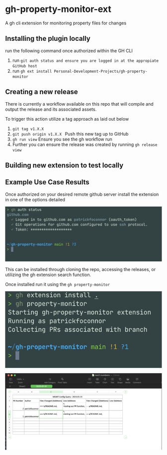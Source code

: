 # gh-property-monitor-ext
A gh cli extension for monitoring property files for changes


## Installing the plugin locally

run the following command once authorized within the GH CLI 

1) run ```git auth status and ensure you are logged in at the appropiate GitHub host```
2) run ```gh ext install Personal-Development-Projects/gh-property-monitor```

## Creating a new release

There is currently a workflow available on this repo that will compile and output the release and its associated assets.

To trigger this action utilize a tag approach as laid out below
  
  1) ```git tag v1.X.X```
  2) ```git push origin v1.X.X ``` Push this new tag up to GitHub
  3) ```gh run view``` Ensure you see the gh workflow run 
  4) Further you can ensure the release was created by running ```gh release view```

## Building new extension to test locally


## Example Use Case Results

Once authorized on your desired remote github server install the extension in one of the options detailed

![GH CLI Auth Status](Documentation/images/GHCliAuth.png?raw=true "GH CLI Auth Status")

This can be installed through cloning the repo, accessing the releases, or utilizing the gh extension search function.

Once installed run it using the ```gh property-monitor```

![Terminal Output](Documentation/images/TerminalOutput.png?raw=true "Terminal Output")

![Excel Outputted File](Documentation/images/ExcelOutput.png?raw=true "Excel Outputted File")
